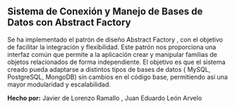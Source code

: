 ## Sistema de Conexión y Manejo de Bases de Datos con Abstract Factory
Se ha implementado el patrón de diseño Abstract Factory , con el objetivo de facilitar la integración y flexibilidad. Este patrón nos proporciona una interfaz común que permite a la aplicación crear y manipular familias de objetos relacionados de forma independiente. El objetivo es que el sistema creado pueda adaptarse a distintos tipos de bases de datos ( MySQL, PostgreSQL, MongoDB) sin cambios en el código base, permitiendo así una mayor modularidad y escalabilidad.


**Hecho por:** Javier de Lorenzo Ramallo , Juan Eduardo León Arvelo 


